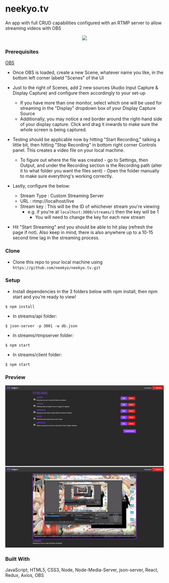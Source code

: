 # neekyo.tv

An app with full CRUD capabilities configured with an RTMP server to allow streaming videos with OBS

<div align="center">
<img height="150px" width="auto" src="https://upload.wikimedia.org/wikipedia/commons/thumb/d/d3/OBS_Studio_Logo.svg/1024px-OBS_Studio_Logo.svg.png">
</div>


### Prerequisites

[OBS](https://obsproject.com/)

- Once OBS is loaded, create a new Scene, whatever name you like, in the bottom left corner labeld "Scenes" of the UI

- Just to the right of Scenes, add 2 new sources (Audio Input Capture & Display Capture) and configure them accordingly to your set-up
    * If you have more than one monitor, select which one will be used for streaming in the "Display" dropdown box of your Display Capture Source 
    * Additionally, you may notice a red border around the right-hand side of your display capture. Click and drag it inwards to make sure the whole screen is being captured.

- Testing should be applicable now by hitting "Start Recording," talking a little bit, then hitting "Stop Recording" in bottom right corner Controls panel. This creates a video file on your local machine.
    * To figure out where the file was created - go to Settings, then Output, and under the Recording section is the Recording path (alter it to what folder you want the files sent) - Open the folder manually to make sure everything's working correctly.

- Lastly, configure the below:
    * Stream Type : Custom Streaming Server
    * URL : rtmp://localhost/live
    * Stream key : This will be the ID of whichever stream you're viewing
        * e.g. if you're at `localhost:3000/streams/1` then the key will be 1
            * You will need to change the key for each new stream

- Hit "Start Streaming" and you should be able to hit play (refresh the page if not). Also keep in mind, there is also anywhere up to a 10-15 second time lag in the streaming process.

### Clone

- Clone this repo to your local machine using `https://github.com/neekyo/neekyo.tv.git`


### Setup

- Install dependencies in the 3 folders below with npm install, then npm start and you're ready to view!

```shell
$ npm install
```

- In streams/api folder:

```shell
$ json-server -p 3001 -w db.json
```

- In streams/rtmpserver folder:

```shell
$ npm start
```

- In streams/client folder:

```shell
$ npm start
```

### Preview

<img src="https://github.com/neekyo/neekyo.tv/blob/master/client/src/assets/stream3.png">
<img src="https://github.com/neekyo/neekyo.tv/blob/master/client/src/assets/stream2.png">

### Built With

JavaScript, HTML5, CSS3, Node, Node-Media-Server, json-server, React, Redux, Axios, OBS
